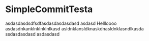 # SimpleCommitTesta


asdasdasdsdfsdfasdasdasdasdasd
asdasd
Hellloooo
asdasdnkanklnklnklnlkasd
asldnklansldknaskdnasldnklasndlkasda
ssdasdasdasd
asdasdasd
